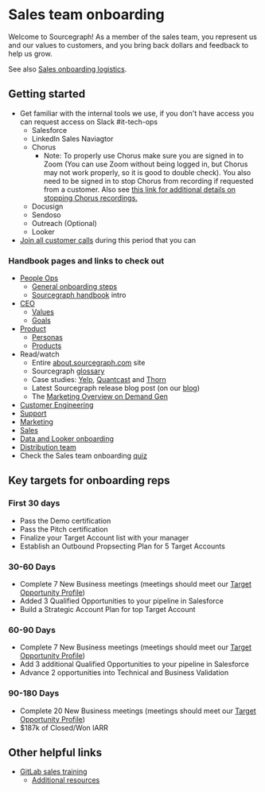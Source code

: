 # Sales team onboarding

Welcome to Sourcegraph! As a member of the sales team, you represent us and our values to customers, and you bring back dollars and feedback to help us grow.

See also [Sales onboarding logistics](https://docs.google.com/document/d/1un9fFPCBtcyWQSJtorUz20zI5LJGMTpdmmTomE9ndEM/edit).

## Getting started

- Get familiar with the internal tools we use, if you don't have access you can request access on Slack #it-tech-ops
  - Salesforce
  - LinkedIn Sales Naviagtor
  - Chorus
    - Note: To properly use Chorus make sure you are signed in to Zoom (You can use Zoom without being logged in, but Chorus may not work properly, so it is good to double check). You also need to be signed in to stop Chorus from recording if requested from a customer. Also see [this link for additional details on stopping Chorus recordings.](https://docs.chorus.ai/hc/en-us/articles/360051549574-How-can-I-stop-recording-or-turn-recording-off-for-a-call-)
  - Docusign
  - Sendoso
  - Outreach (Optional)
  - Looker
- [Join all customer calls](joining_customer_calls.md) during this period that you can

### Handbook pages and links to check out

- [People Ops](../../people-ops/index.md)
  - [General onboarding steps](../../people-ops/onboarding/index.md#general-onboarding-checklist)
  - [Sourcegraph handbook](../../index.md) intro
- [CEO](../../team/ceo/index.md)
  - [Values](../../company/values.md)
  - [Goals](../../company/goals/index.md)
- [Product](../../product-engineering/product/index.md)
  - [Personas](../../marketing/personas.md)
  - [Products](https://about.sourcegraph.com/product)
- Read/watch
  - Entire [about.sourcegraph.com](https://about.sourcegraph.com) site
  - Sourcegraph [glossary](https://sourcegraph.com/github.com/sourcegraph/sourcegraph/-/blob/enterprise/docs/glossary.md)
  - Case studies: [Yelp](https://engineeringblog.yelp.com/2019/11/winning-the-hackathon-with-sourcegraph.html), [Quantcast](https://about.sourcegraph.com/case-studies/quantcast/) and [Thorn](https://about.sourcegraph.com/case-studies/we-are-thorn/)
  - Latest Sourcegraph release blog post (on our [blog](https://about.sourcegraph.com/blog))
  - The [Marketing Overview on Demand Gen](https://docs.google.com/presentation/d/1LW2C5wgLugdiFl_nyKCxybmJ7aLb0xEeCRzdY5b4-zA/edit#slide=id.gb52e2cae45_0_18)
- [Customer Engineering](../../ce/index.md)
- [Support](../../support/index.md)
- [Marketing](../../marketing/index.md)
- [Sales](index.md)
- [Data and Looker onboarding](data_onboarding.md)
- [Distribution team](../../product-engineering/engineering/distribution/index.md)
- Check the Sales team onboarding [quiz](quiz.md)

## Key targets for onboarding reps

### First 30 days

- Pass the Demo certification
- Pass the Pitch certification
- Finalize your Target Account list with your manager
- Establish an Outbound Propsecting Plan for 5 Target Accounts

### 30-60 Days

- Complete 7 New Business meetings (meetings should meet our [Target Opportunity Profile](../index.md#target-opportunity-profile))
- Added 3 Qualified Opportunities to your pipeline in Salesforce
- Build a Strategic Account Plan for top Target Account

### 60-90 Days

- Complete 7 New Business meetings (meetings should meet our [Target Opportunity Profile](../index.md#target-opportunity-profile))
- Add 3 additional Qualified Opportunities to your pipeline in Salesforce
- Advance 2 opportunities into Technical and Business Validation

### 90-180 Days

- Complete 20 New Business meetings (meetings should meet our [Target Opportunity Profile](../index.md#target-opportunity-profile))
- $187k of Closed/Won IARR

## Other helpful links

- [GitLab sales training](https://about.gitlab.com/handbook/sales/training/)
  - [Additional resources](https://about.gitlab.com/handbook/sales/training/additional-resources/)

